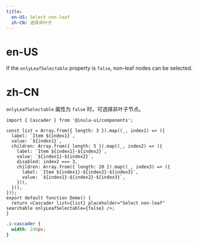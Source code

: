 ```yaml
---
title:
  en-US: Select non-leaf
  zh-CN: 选择非叶子
---
```


# en-US

If the `onlyLeafSelectable` property is `false`, non-leaf nodes can be selected.

# zh-CN

`onlyLeafSelectable` 属性为 `false` 时，可选择非叶子节点。

```tsx
import { Cascader } from '@inula-ui/components';

const list = Array.from({ length: 3 }).map((_, index1) => ({
  label: `Item ${index1}`,
  value: `${index1}`,
  children: Array.from({ length: 5 }).map((_, index2) => ({
    label: `Item ${index1}-${index2}`,
    value: `${index1}-${index2}`,
    disabled: index2 === 3,
    children: Array.from({ length: 20 }).map((_, index3) => ({
      label: `Item ${index1}-${index2}-${index3}`,
      value: `${index1}-${index2}-${index3}`,
    })),
  })),
}));
export default function Demo() {
  return <Cascader list={list} placeholder="Select non-leaf" searchable onlyLeafSelectable={false} />;
}
```

```scss
.i-cascader {
  width: 240px;
}
```

